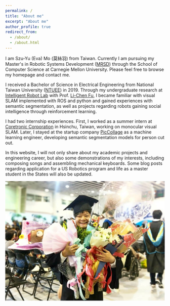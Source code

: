 ```yaml
---
permalink: /
title: "About me"
excerpt: "About me"
author_profile: true
redirect_from: 
  - /about/
  - /about.html
---
```

I am Szu-Yu (Eva) Mo (莫絲羽) from Taiwan. Currently I am pursuing my Master's in Robotic Systems Development ([MRSD](https://mrsd.ri.cmu.edu/)) through the School of Computer Science at Carnegie Mellon University. Please feel free to browse my homepage and contact me. 

I received a Bachelor of Science in Electrical Engineering from National Taiwan University ([NTUEE](https://web.ee.ntu.edu.tw/)) in 2019. Through my undergraduate research at [Intelligent Robot Lab](https://robotlab.csie.ntu.edu.tw/) with Prof. [Li-Chen Fu](http://www.ee.ntu.edu.tw/bio?id=23), I became familiar with visual SLAM implemented with ROS and python and gained experiences with semantic segmentation, as well as projects regarding robots gaining social intelligence through reinforcement learning.

I had two internship experiences. First, I worked as a summer intern at [Coretronic Corporation](https://www.coretronic.com) in Hsinchu, Taiwan, working on monocular visual SLAM. Later, I stayed at the startup company [PicCollage](https://piccollage.com/) as a machine learning engineer, developing semantic segmentation models for person cut out.

In this website, I will not only share about my academic projects and engineering career, but also some demonstrations of my interests, including composing songs and assembling mechanical keyboards. Some blog posts regarding application for a US Robotics program and life as a master student in the States will also be updated.

![Graduation](/images/graduation.jpg "Graduation")



